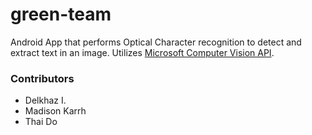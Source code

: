 # green-team
Android App that performs Optical Character recognition to detect and extract text in an image. Utilizes [Microsoft Computer Vision API](https://westus.dev.cognitive.microsoft.com/docs/services/5adf991815e1060e6355ad44/operations/56f91f2e778daf14a499e1fa).






### Contributors
* Delkhaz I.
* Madison Karrh
* Thai Do
